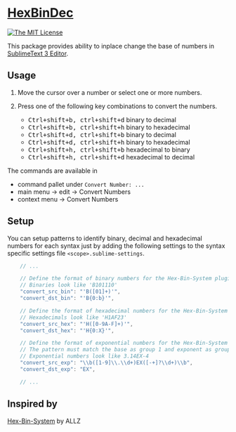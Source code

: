 # [HexBinDec][home]
[![The MIT License](https://img.shields.io/badge/license-MIT-orange.svg?style=flat-square)](http://opensource.org/licenses/MIT)

This package provides ability to inplace change the base of numbers in [SublimeText 3 Editor][1].

## Usage
1. Move the cursor over a number or select one or more numbers.
2. Press one of the following key combinations to convert the numbers.

	- <kbd>Ctrl+shift+b, ctrl+shift+d</kbd> binary to decimal
	- <kbd>Ctrl+shift+b, ctrl+shift+h</kbd> binary to hexadecimal
	- <kbd>Ctrl+shift+d, ctrl+shift+b</kbd> binary to decimal
	- <kbd>Ctrl+shift+d, ctrl+shift+h</kbd> binary to hexadecimal
	- <kbd>Ctrl+shift+h, ctrl+shift+b</kbd> hexadecimal to binary
	- <kbd>Ctrl+shift+h, ctrl+shift+d</kbd> hexadecimal to decimal

The commands are available in
- command pallet under `Convert Number: ...`
- main menu -> edit -> Convert Numbers
- context menu -> Convert Numbers

## Setup
You can setup patterns to identify binary, decimal and hexadecimal numbers for each syntax just by adding the following settings to the syntax specific settings file `<scope>.sublime-settings`.

```javascript
	// ...

	// Define the format of binary numbers for the Hex-Bin-System plugin
	// Binaries look like 'B101110'
	"convert_src_bin": "'B([01]+)'",
	"convert_dst_bin": "'B{0:b}'",

	// Define the format of hexadecimal numbers for the Hex-Bin-System plugin
	// Hexadecimals look like 'H1AF23'
	"convert_src_hex": "'H([0-9A-F]+)'",
	"convert_dst_hex": "'H{0:X}'",

	// Define the format of exponential numbers for the Hex-Bin-System plugin
	// The pattern must match the base as group 1 and exponent as group 2.
	// Exponential numbers look like 3.14EX-4
	"convert_src_exp": "\\b([1-9]\\.\\d+)EX([-+]?\\d+)\\b",
	"convert_dst_exp": "EX",

	// ...
```

## Inspired by

[Hex-Bin-System][2] by ALLZ

[home]:		<https://github.com/deathaxe/sublime-hexbindec>
[1]:			<http://www.sublimetext.com>
[2]:			<https://github.com/ALLZ/hex-bin_system>